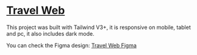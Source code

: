 # [Travel Web](https://www.eolunas.github.io/travel-web/)

This project was built with Tailwind V3+, it is responsive on mobile, tablet and pc, it also includes dark mode.

You can check the Figma design: [Travel Web Figma](https://www.figma.com/file/Pge9oxdXZ2tGldxHiv42DU/Travel-Web-Mockups?type=design&mode=design&t=rW2YLK6fRJK6LjqV-1)
